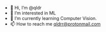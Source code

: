 - 👋 Hi, I’m @qldr
- 👀 I’m interested in ML
- 🌱 I’m currently learning Computer Vision.
- 📫 How to reach me qldrr@protonmail.com

<!---
qldr/qldr is a ✨ special ✨ repository because its `README.md` (this file) appears on your GitHub profile.
You can click the Preview link to take a look at your changes.
--->
